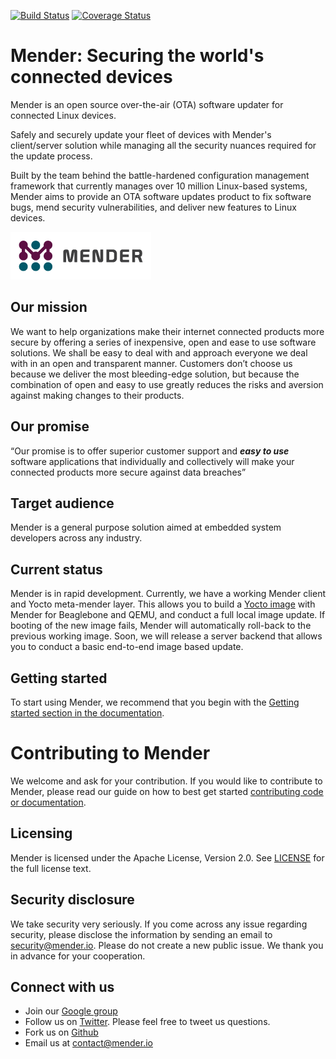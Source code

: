 [![Build Status](https://travis-ci.org/mendersoftware/mender.svg?branch=master)](https://travis-ci.org/mendersoftware/mender)
[![Coverage Status](https://coveralls.io/repos/github/mendersoftware/mender/badge.svg?branch=master)](https://coveralls.io/github/mendersoftware/mender?branch=master)

Mender: Securing the world's connected devices
==============================================

Mender is an open source over-the-air (OTA) software updater for connected Linux
devices.

Safely and securely update your fleet of devices with Mender's client/server
solution while managing all the security nuances required for the update
process.

Built by the team behind the battle-hardened configuration management framework
that currently manages over 10 million Linux-based systems, Mender aims to
provide an OTA software updates product to fix software bugs, mend security
vulnerabilities, and deliver new features to Linux devices.

![Mender logo](mender_logo.png)

## Our mission

We want to help organizations make their internet connected products more secure
by offering a series of inexpensive, open and ease to use software solutions. We
shall be easy to deal with and approach everyone we deal with in an open and
transparent manner. Customers don’t choose us because we deliver the most
bleeding-edge solution, but because the combination of open and easy to use
greatly reduces the risks and aversion against making changes to their products.


## Our promise

“Our promise is to offer superior customer support and ***easy to use***
software applications that individually and collectively will make your
connected products more secure against data breaches”


## Target audience

Mender is a general purpose solution aimed at embedded system developers across
any industry.


## Current status

Mender is in rapid development. Currently, we have a working Mender client and
Yocto meta-mender layer. This allows you to build a [Yocto
image](https://www.yoctoproject.org?target=_blank) with Mender for Beaglebone
and QEMU, and conduct a full local image update. If booting of the new image
fails, Mender will automatically roll-back to the previous working image. Soon,
we will release a server backend that allows you to conduct a basic end-to-end
image based update.


## Getting started

To start using Mender, we recommend that you begin with the [Getting started
section in the documentation](https://docs.mender.io/).


Contributing to Mender
======================

We welcome and ask for your contribution. If you would like to contribute to Mender, please read our guide on how to best get started [contributing code or
documentation](https://github.com/mendersoftware/mender/blob/master/CONTRIBUTING.md).

## Licensing

Mender is licensed under the Apache License, Version 2.0. See
[LICENSE](https://github.com/mendersoftware/mender/blob/master/LICENSE) for the
full license text.

## Security disclosure

We take security very seriously. If you come across any issue regarding
security, please disclose the information by sending an email to
[security@mender.io](security@mender.io). Please do not create a new public
issue. We thank you in advance for your cooperation.

## Connect with us

* Join our [Google
  group](https://groups.google.com/a/lists.mender.io/forum/#!forum/mender)
* Follow us on [Twitter](https://twitter.com/mender_io?target=_blank). Please
  feel free to tweet us questions.
* Fork us on [Github](https:github.com/mendersoftware)
* Email us at [contact@mender.io](mailto:contact@mender.io)
